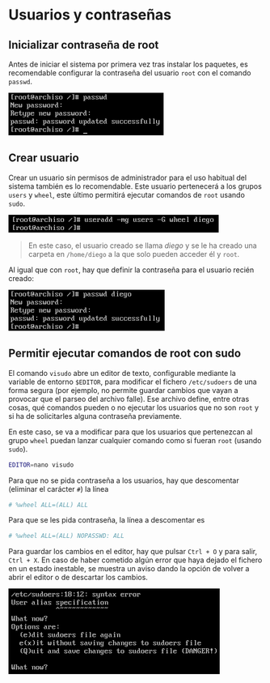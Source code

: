# Usuarios y contraseñas

## Inicializar contraseña de root

Antes de iniciar el sistema por primera vez tras instalar los paquetes, es recomendable configurar la contraseña del usuario `root` con el comando `passwd`.

![Crear contraseña para el usuario root](../images/root-password.png)

## Crear usuario

Crear un usuario sin permisos de administrador para el uso habitual del sistema también es lo recomendable. Este usuario pertenecerá a los grupos `users` y `wheel`, este último permitirá ejecutar comandos de `root` usando `sudo`.

![Crear usuario](../images/create-user.png)

>En este caso, el usuario creado se llama *diego* y se le ha creado una carpeta en `/home/diego` a la que solo pueden acceder él y `root`.

Al igual que con `root`, hay que definir la contraseña para el usuario recién creado:

![Crear contraseña de usuario](../images/user-password.png)

## Permitir ejecutar comandos de root con sudo

El comando `visudo` abre un editor de texto, configurable mediante la variable de entorno `$EDITOR`, para modificar el fichero `/etc/sudoers` de una forma segura (por ejemplo, no permite guardar cambios que vayan a provocar que el parseo del archivo falle). Ese archivo define, entre otras cosas, qué comandos pueden o no ejecutar los usuarios que no son `root` y si ha de solicitarles alguna contraseña previamente.

En este caso, se va a modificar para que los usuarios que pertenezcan al grupo `wheel` puedan lanzar cualquier comando como si fueran `root` (usando `sudo`).

```bash
EDITOR=nano visudo
```

Para que no se pida contraseña a los usuarios, hay que descomentar (eliminar el carácter `#`) la línea

```bash
# %wheel ALL=(ALL) ALL
```

Para que se les pida contraseña, la línea a descomentar es

```bash
# %wheel ALL=(ALL) NOPASSWD: ALL
```

Para guardar los cambios en el editor, hay que pulsar `Ctrl + O` y para salir, `Ctrl + X`. En caso de haber cometido algún error que haya dejado el fichero en un estado inestable, se muestra un aviso dando la opción de volver a abrir el editor o de descartar los cambios.

![Error validando archivo /etc/sudoers](../images/visudo-error.png)
